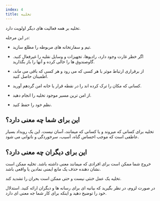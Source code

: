 ```yaml
---
index: 4
title: تخلیه
---
```

تخلیه بر همه فعالیت های دیگر اولویت دارد.

در این مرحله:

*   تیم و سفارتخانه های مربوطه را مطلع سازید.

*   اگر خطر غارت وجود دارد، رادیوها، تجهیزات و وسایل نقلیه را غیرفعال کنید. گاوصندوق ها را خالی کرده و آنها را باز بگذارید.

*   از برقراری ارتباط موثر با هر کسی که می رود و هر کسی که باقی می ماند، اطمینان حاصل کنید.

*   کسانی که مکان را ترک کرده اند را در نقطه قرار یا خانه امن گردهم آورید.

*   از امن ترین مسیر موجود تخلیه را انجام دهید.

*   نظم خود را حفظ کنید.

## این برای شما چه معنی دارد؟

تخلیه برای کسانی که میروند و یا کسانی که میمانند، آسان نیست. این یک رویداد بسیار عاطفی است که موجب احساس گناه، آسیب، سرخوردگی و ناتوانی می شود.

## این برای دیگران چه معنی دارد؟

خروج شما ممکن است برای افرادی که میمانند معنی داشته باشد. تخلیه ممکن است نشان دهنده حذف یک مانع ایمنی نمادین یا واقعی باشد.

تخلیه یک عمل خنثی نیست و حتی ممکن است بحران را تشدید کند.

در صورت لزوم، در نظر بگیرید که بیانیه ای برای رسانه ها و دیگران ارائه کنید. استدلال خود را توضیح دهید و اینکه برای کار شما جه معنی ای دارد.